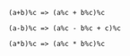 ```
(a+b)%c => (a%c + b%c)%c

```

```
(a-b)%c => (a%c - b%c + c)%c

```

```
(a*b)%c => (a%c * b%c)%c

```